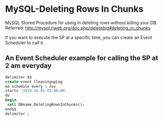 # MySQL-Deleting Rows In Chunks
MySQL Stored Procedure for using in deleting rows without killing your DB. <br/>
Referred: <http://mysql.rjweb.org/doc.php/deletebig#deleting_in_chunks>


If you want to execute the SP at a specific time, you can create an Event Scheduler to call it.

## An Event Scheduler example for calling the SP at 2 am everyday
```sql:EventSchedulerExample.sql
delimiter $$
create event CleaningupLog
on schedule every 1 day
starts '2019-10-01 02:00:00'
do
begin
 call DBname.DeletingRowsInChunks();
end$$
delimiter ;
```


